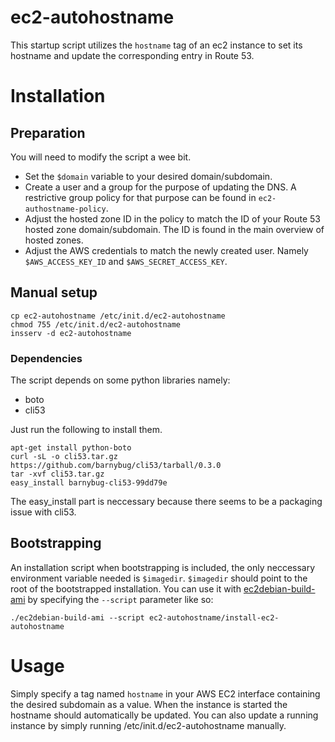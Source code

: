 ec2-autohostname
=====================

This startup script utilizes the `hostname` tag of an ec2 instance
to set its hostname and update the corresponding entry in Route 53.

# Installation #
## Preparation ##
You will need to modify the script a wee bit.
* Set the `$domain` variable to your desired domain/subdomain.
* Create a user and a group for the purpose of updating the DNS. A restrictive group policy for that purpose can be found in `ec2-authostname-policy`.
* Adjust the hosted zone ID in the policy to match the ID of your Route 53 hosted zone domain/subdomain. The ID is found in the main overview of hosted zones.
* Adjust the AWS credentials to match the newly created user. Namely `$AWS_ACCESS_KEY_ID` and `$AWS_SECRET_ACCESS_KEY`.

## Manual setup ##

```
cp ec2-autohostname /etc/init.d/ec2-autohostname
chmod 755 /etc/init.d/ec2-autohostname
insserv -d ec2-autohostname
```

### Dependencies ###
The script depends on some python libraries namely:
* boto
* cli53

Just run the following to install them.

```
apt-get install python-boto
curl -sL -o cli53.tar.gz https://github.com/barnybug/cli53/tarball/0.3.0
tar -xvf cli53.tar.gz
easy_install barnybug-cli53-99dd79e
```

The easy_install part is neccessary because there seems to be a packaging issue with cli53.

## Bootstrapping ##
An installation script when bootstrapping is included, the only neccessary environment variable needed is `$imagedir`.
`$imagedir` should point to the root of the bootstrapped installation.
You can use it with [ec2debian-build-ami](https://github.com/andsens/ec2debian-build-ami) by specifying the `--script` parameter like so:
```
./ec2debian-build-ami --script ec2-autohostname/install-ec2-autohostname
```

# Usage #
Simply specify a tag named `hostname` in your AWS EC2 interface containing the desired subdomain as a value.
When the instance is started the hostname should automatically be updated.
You can also update a running instance by simply running /etc/init.d/ec2-autohostname manually.